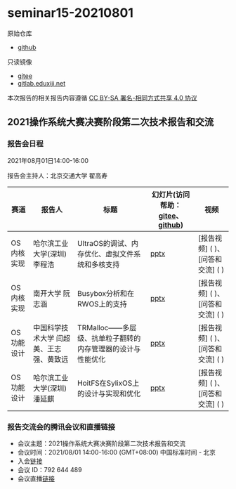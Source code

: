 # seminar15-20210801

原始仓库
 * [github](https://github.com/oscomp/seminar15-20210801/blob/main/README.md)

只读镜像
 * [gitee](https://gitee.com/oscomp/seminar15-20210801)
 * [gitlab.eduxiji.net](https://gitlab.eduxiji.net/oscomp/seminar15-20210801)

本次报告的相关报告内容遵循 [CC BY-SA 署名-相同方式共享 4.0 协议](https://creativecommons.org/licenses/by-sa/4.0/deed.zh)

## 2021操作系统大赛决赛阶段第二次技术报告和交流

### 报告会日程

2021年08月01日14:00-16:00

报告会主持人：北京交通大学 翟高寿

| 赛道 | 报告人              | 标题                     | 幻灯片(访问帮助：[gitee](https://gitee.com/oscomp/seminar0-20201226/blob/main/20210110-tencent-help.pdf)、[github](https://github.com/oscomp/seminar0-20201226/blob/main/20210110-tencent-help.pdf)) | 视频                                                         |
| ------------------- | ------------------- | ------------------------ | ------------------------------------------------------------ | ------------------------------------------------------------ |
| OS内核实现 | 哈尔滨工业大学(深圳) 李程浩 | UltraOS的调试、内存优化、虚拟文件系统和多核支持 | [pptx](https://lexiangla.com/teams/k100041/docs/6952b944f40011ebae601ee5f714436f) | [报告视频] ( )、[问答和交流] ( ) |
| OS内核实现 | 南开大学 阮志涵 | Busybox分析和在RWOS上的支持  | [pptx](https://lexiangla.com/teams/k100041/docs/7c0e4436f40011eba6d99ab331ddb30a) | [报告视频] ( )、[问答和交流] ( ) |
| OS功能设计 | 中国科学技术大学 闫超美、王志强、黄致远 | TRMalloc——多层级、抗单粒子翻转的内存管理器的设计与性能优化  | [pptx](https://lexiangla.com/teams/k100041/docs/7c57793af40011ebae1e322afd6d9ca1) | [报告视频] ( )、[问答和交流] ( ) |
| OS功能设计 | 哈尔滨工业大学(深圳) 潘延麒 | HoitFS在SylixOS上的设计与实现和优化 | [pptx](https://lexiangla.com/teams/k100041/docs/7c4082def40011eb99a3f23d91581564) | [报告视频] ( )、[问答和交流] ( ) |


### 报告交流会的腾讯会议和直播链接

 * 会议主题：2021操作系统大赛决赛阶段第二次技术报告和交流
 * 会议时间：2021/08/01 14:00-16:00 (GMT+08:00) 中国标准时间 - 北京
 * 入会[链接](https://meeting.tencent.com/s/da4lLSl8SK2c)
 * 会议 ID：792 644 489
 * 会议直播[链接](https://meeting.tencent.com/l/U0ZcFabxYBSw)
